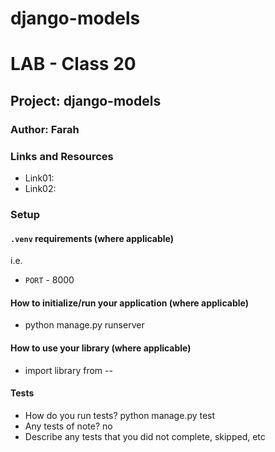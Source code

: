# django-models

# LAB - Class 20

## Project: django-models

### Author: Farah 

### Links and Resources

- Link01:
- Link02:

### Setup

#### `.venv` requirements (where applicable)

i.e.

- `PORT` - 8000

#### How to initialize/run your application (where applicable)

- python manage.py runserver

#### How to use your library (where applicable)
- import library from --
#### Tests

- How do you run tests? python manage.py test
- Any tests of note? no
- Describe any tests that you did not complete, skipped, etc 
